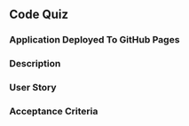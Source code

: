 ## Code Quiz

### Application Deployed To GitHub Pages 


### Description 


### User Story 


### Acceptance Criteria


